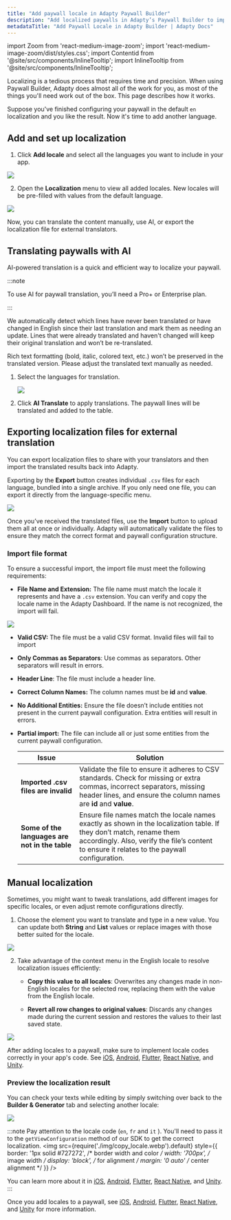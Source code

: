 ```yaml
---
title: "Add paywall locale in Adapty Paywall Builder"
description: "Add localized paywalls in Adapty’s Paywall Builder to improve user experience worldwide."
metadataTitle: "Add Paywall Locale in Adapty Builder | Adapty Docs"
---
```


import Zoom from 'react-medium-image-zoom';
import 'react-medium-image-zoom/dist/styles.css';
import Contentid from '@site/src/components/InlineTooltip';
import InlineTooltip from '@site/src/components/InlineTooltip';

Localizing is a tedious process that requires time and precision. When using Paywall Builder, Adapty does almost all of the work for you, as most of the things you'll need work out of the box. This page describes how it works.

Suppose you've finished configuring your paywall in the default `en` localization and you like the result. Now it's time to add another language.

## Add and set up localization

1. Click **Add locale** and select all the languages you want to include in your app.



<Zoom>
  <img src={require('./img/add-PB-locale.webp').default}
  style={{
    border: '1px solid #727272', /* border width and color */
    width: '700px', /* image width */
    display: 'block', /* for alignment */
    margin: '0 auto' /* center alignment */
  }}
/>
</Zoom>

2. Open the **Localization** menu to view all added locales. New locales will be pre-filled with values from the default language.

<Zoom>
  <img src={require('./img/localization.webp').default}
  style={{
    border: '1px solid #727272', /* border width and color */
    width: '700px', /* image width */
    display: 'block', /* for alignment */
    margin: '0 auto' /* center alignment */
  }}
/>
</Zoom>

Now, you can translate the content manually, use AI, or export the localization file for external translators.

## Translating paywalls with AI

AI-powered translation is a quick and efficient way to localize your paywall.

:::note

To use AI for paywall translation, you’ll need a Pro+ or Enterprise plan.

:::

We automatically detect which lines have never been translated or have changed in English since their last translation and mark them as needing an update. Lines that were already translated and haven't changed will keep their original translation and won’t be re-translated.

Rich text formatting (bold, italic, colored text, etc.) won’t be preserved in the translated version. Please adjust the translated text manually as needed.

1. Select the languages for translation.

   <Zoom>
     <img src={require('./img/localization-table-language-PB.webp').default}
     style={{
       border: '1px solid #727272', /* border width and color */
       width: '700px', /* image width */
       display: 'block', /* for alignment */
       margin: '0 auto' /* center alignment */
     }}
   />
   </Zoom>

2. Click **AI Translate** to apply translations. The paywall lines will be translated and added to the table.

## Exporting localization files for external translation

You can export localization files to share with your translators and then import the translated results back into Adapty.

Exporting by the **Export** button creates individual `.csv` files for each language, bundled into a single archive. If you only need one file, you can export it directly from the language-specific menu.

<Zoom>
  <img src={require('./img/localization-single-export-pb.webp').default}
  style={{
    border: '1px solid #727272', /* border width and color */
    width: '700px', /* image width */
    display: 'block', /* for alignment */
    margin: '0 auto' /* center alignment */
  }}
/>
</Zoom>

Once you’ve received the translated files, use the **Import** button to upload them all at once or individually. Adapty will automatically validate the files to ensure they match the correct format and paywall configuration structure.

### Import file format

To ensure a successful import, the import file must meet the following requirements:

- **File Name and Extension:**
  The file name must match the locale it represents and have a `.csv` extension. You can verify and copy the locale name in the Adapty Dashboard. If the name is not recognized, the import will fail.

<Zoom>
  <img src={require('./img/copy_locale.webp').default}
  style={{
    border: '1px solid #727272', /* border width and color */
    width: '700px', /* image width */
    display: 'block', /* for alignment */
    margin: '0 auto' /* center alignment */
  }}
/>
</Zoom>

- **Valid CSV:**
  The file must be a valid CSV format. Invalid files will fail to import

- **Only Commas as Separators**:
  Use commas as separators. Other separators will result in errors.

- **Header Line**:
  The file must include a header line.

- **Correct Column Names:**
  The column names must be **id** and **value**.

- **No Additional Entities:**
  Ensure the file doesn’t include entities not present in the current paywall configuration. Extra entities will result in errors.

- **Partial import:**
  The file can include all or just some entities from the current paywall configuration.

  | **Issue**                                      | **Solution**                                                 |
  | ---------------------------------------------- | ------------------------------------------------------------ |
  | **Imported .csv files are invalid**            | Validate the file to ensure it adheres to CSV standards. Check for missing or extra commas, incorrect separators, missing header lines, and ensure the column names are **id** and **value**. |
  | **Some of the languages are not in the table** | Ensure file names match the locale names exactly as shown in the localization table. If they don’t match, rename them accordingly. Also, verify the file’s content to ensure it relates to the paywall configuration. |

## Manual localization

Sometimes, you might want to tweak translations, add different images for specific locales, or even adjust remote configurations directly.

1. Choose the element you want to translate and type in a new value. You can update both **String** and **List** values or replace images with those better suited for the locale.



<Zoom>
  <img src={require('./img/pb_localization.webp').default}
  style={{
    border: '1px solid #727272', /* border width and color */
    width: '700px', /* image width */
    display: 'block', /* for alignment */
    margin: '0 auto' /* center alignment */
  }}
/>
</Zoom>



2. Take advantage of the context menu in the English locale to resolve localization issues efficiently:

   - **Copy this value to all locales**: Overwrites any changes made in non-English locales for the selected row, replacing them with the value from the English locale.

   - **Revert all row changes to original values**: Discards any changes made during the current session and restores the values to their last saved state.

<Zoom>
  <img src={require('./img/locale_options.webp').default}
  style={{
    border: '1px solid #727272', /* border width and color */
    width: '700px', /* image width */
    display: 'block', /* for alignment */
    margin: '0 auto' /* center alignment */
  }}
/>
</Zoom>

After adding locales to a paywall, make sure to implement locale codes correctly in your app's code. See <InlineTooltip tooltip="how to use localizations and locale codes in your app">[iOS](localizations-and-locale-codes.md), [Android](android-localizations-and-locale-codes.md), [Flutter](flutter-localizations-and-locale-codes.md), [React Native](react-native-localizations-and-locale-codes.md), and [Unity](unity-localizations-and-locale-codes.md)</InlineTooltip>.

### Preview the localization result

You can check your texts while editing by simply switching over back to the **Builder & Generator** tab and selecting another locale:

<Zoom>
  <img src={require('./img/locales.png').default}
  style={{
    border: '1px solid #727272', /* border width and color */
    width: '700px', /* image width */
    display: 'block', /* for alignment */
    margin: '0 auto' /* center alignment */
  }}
/>
</Zoom>

:::note
Pay attention to the locale code (`en`, `fr` and `it` ). You'll need to pass it to the `getViewConfiguration` method of our SDK to get the correct localization.
<Zoom>
  <img src={require('./img/copy_locale.webp').default}
  style={{
    border: '1px solid #727272', /* border width and color */
    width: '700px', /* image width */
    display: 'block', /* for alignment */
    margin: '0 auto' /* center alignment */
  }}
/>
</Zoom>

You can learn more about it in <InlineTooltip tooltip="the guides on how to fetch Paywall Builder paywalls in your app">[iOS](get-pb-paywalls.md), [Android](android-get-pb-paywalls.md), [Flutter](flutter-get-pb-paywalls.md), [React Native](react-native-get-pb-paywalls.md), and [Unity](unity-get-pb-paywalls.md)</InlineTooltip>.
:::



Once you add locales to a paywall, see <InlineTooltip tooltip="the guides on how to use localizations and locale codes in your app">[iOS](localizations-and-locale-codes.md), [Android](android-localizations-and-locale-codes.md), [Flutter](flutter-localizations-and-locale-codes.md), [React Native](react-native-localizations-and-locale-codes.md), and [Unity](unity-localizations-and-locale-codes.md)</InlineTooltip> for more information.